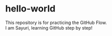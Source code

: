 # hello-world
This repository is for practicing the GitHub Flow. <br>
I am Sayuri, learning GitHub step by step!
